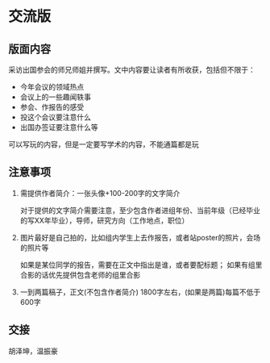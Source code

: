 # 交流版

## 版面内容

采访出国参会的师兄师姐并撰写。文中内容要让读者有所收获，包括但不限于：

- 今年会议的领域热点
- 会议上的一些趣闻轶事
- 参会、作报告的感受
- 投这个会议要注意什么
- 出国办签证要注意什么等

可以写玩的内容，但是一定要写学术的内容，不能通篇都是玩

## 注意事项

1. 需提供作者简介：一张头像+100-200字的文字简介

   对于提供的文字简介需要注意，至少包含作者进组年份、当前年级（已经毕业的写XX年毕业），导师，研究方向（工作地点，职位）

2. 图片最好是自己拍的，比如组内学生上去作报告，或者站poster的照片，会场的照片等

   如果是某位同学的报告，需要在正文中指出是谁，或者要配标题；
   如果有组里合影的话优先提供包含老师的组里合影

3. 一到两篇稿子，正文(不包含作者简介) 1800字左右，(如果是两篇)每篇不低于600字

## 交接

胡泽坤，温振豪

<script type="text/javascript">
window.addEventListener("load", function() {
  var click_handle = function() {
    if (this.href.substr(-5) == ".html") {
      location.href = this.href;
    } else {
      location.href = "../index.html";
    }
  };
  var as = document.querySelectorAll(".chapter a, .navigation-prev, .navigation-next");
  for (var i = 0; i < as.length; i++) {
    as[i].addEventListener("click", click_handle, true);
    as[i].title = as[i].innerText;
  }
});
</script>